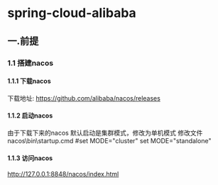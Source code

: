 # spring-cloud-alibaba
## 一.前提
### 1.1 搭建nacos
#### 1.1.1 下载nacos
下载地址: https://github.com/alibaba/nacos/releases

#### 1.1.2 启动nacos
由于下载下来的nacos 默认启动是集群模式，修改为单机模式
修改文件nacos\bin\startup.cmd
#set MODE="cluster"
set MODE="standalone"
#### 1.1.3 访问nacos
http://127.0.0.1:8848/nacos/index.html
